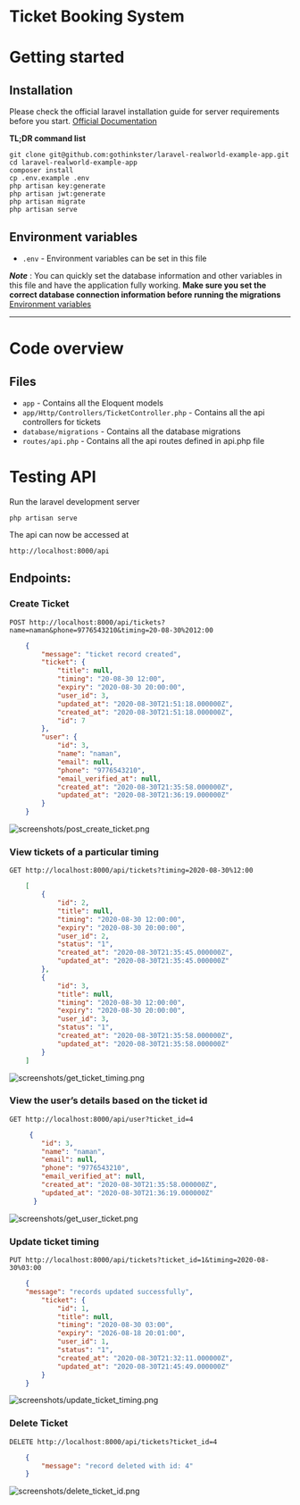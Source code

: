 # Ticket Booking System

# Getting started

## Installation

Please check the official laravel installation guide for server requirements before you start. [Official Documentation](https://laravel.com/docs/5.4/installation#installation)


**TL;DR command list**

    git clone git@github.com:gothinkster/laravel-realworld-example-app.git
    cd laravel-realworld-example-app
    composer install
    cp .env.example .env
    php artisan key:generate
    php artisan jwt:generate
    php artisan migrate
    php artisan serve

## Environment variables

- `.env` - Environment variables can be set in this file

***Note*** : You can quickly set the database information and other variables in this file and have the application fully working.
**Make sure you set the correct database connection information before running the migrations** [Environment variables](#environment-variables)

----------


# Code overview

## Files

- `app` - Contains all the Eloquent models
- `app/Http/Controllers/TicketController.php` - Contains all the api controllers for tickets
- `database/migrations` - Contains all the database migrations
- `routes/api.php` - Contains all the api routes defined in api.php file



# Testing API

Run the laravel development server

    php artisan serve

The api can now be accessed at

    http://localhost:8000/api



## Endpoints:


### Create Ticket

`POST http://localhost:8000/api/tickets?name=naman&phone=9776543210&timing=20-08-30%2012:00`



```JSON
    {
        "message": "ticket record created",
        "ticket": {
            "title": null,
            "timing": "20-08-30 12:00",
            "expiry": "2020-08-30 20:00:00",
            "user_id": 3,
            "updated_at": "2020-08-30T21:51:18.000000Z",
            "created_at": "2020-08-30T21:51:18.000000Z",
            "id": 7
        },
        "user": {
            "id": 3,
            "name": "naman",
            "email": null,
            "phone": "9776543210",
            "email_verified_at": null,
            "created_at": "2020-08-30T21:35:58.000000Z",
            "updated_at": "2020-08-30T21:36:19.000000Z"
        }
    }
```

![screenshots/post_create_ticket.png](post_create_ticket.png)

### View tickets of a particular timing

`GET http://localhost:8000/api/tickets?timing=2020-08-30%12:00`

```JSON
    [
        {
            "id": 2,
            "title": null,
            "timing": "2020-08-30 12:00:00",
            "expiry": "2020-08-30 20:00:00",
            "user_id": 2,
            "status": "1",
            "created_at": "2020-08-30T21:35:45.000000Z",
            "updated_at": "2020-08-30T21:35:45.000000Z"
        },
        {
            "id": 3,
            "title": null,
            "timing": "2020-08-30 12:00:00",
            "expiry": "2020-08-30 20:00:00",
            "user_id": 3,
            "status": "1",
            "created_at": "2020-08-30T21:35:58.000000Z",
            "updated_at": "2020-08-30T21:35:58.000000Z"
        }
    ]
```

![screenshots/get_ticket_timing.png](get_ticket_timing.png)

 ### View the user’s details based on the ticket id
`GET http://localhost:8000/api/user?ticket_id=4`

```JSON
     {
        "id": 3,
        "name": "naman",
        "email": null,
        "phone": "9776543210",
        "email_verified_at": null,
        "created_at": "2020-08-30T21:35:58.000000Z",
        "updated_at": "2020-08-30T21:36:19.000000Z"
      }
```

![screenshots/get_user_ticket.png](get_user_ticket.png)


### Update ticket timing
`PUT http://localhost:8000/api/tickets?ticket_id=1&timing=2020-08-30%03:00`

```JSON
    {
    "message": "records updated successfully",
        "ticket": {
            "id": 1,
            "title": null,
            "timing": "2020-08-30 03:00",
            "expiry": "2026-08-18 20:01:00",
            "user_id": 1,
            "status": "1",
            "created_at": "2020-08-30T21:32:11.000000Z",
            "updated_at": "2020-08-30T21:45:49.000000Z"
        }
    }
```

![screenshots/update_ticket_timing.png](update_ticket_timing.png)


### Delete Ticket
`DELETE http://localhost:8000/api/tickets?ticket_id=4`

```JSON
    {
        "message": "record deleted with id: 4"
    }
```

![screenshots/delete_ticket_id.png](get_ticket_id.png)
